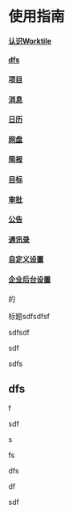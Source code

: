# 使用指南

#### [认识Worktile](/guide/know-worktile.md)

#### [dfs](#dfs)

#### [项目](/guide/project/index.md)

#### [消息](/guide/message/xiao-xi.md)

#### [日历](/guide/calendar/ri-li.md)

#### [网盘](/guide/yong-hu-shou-ce/wang-pan.md)

#### [简报](/guide/yong-hu-shou-ce/jian-bao.md)

#### [目标](/guide/yong-hu-shou-ce/mu-biao.md)

#### [审批](/guide/yong-hu-shou-ce/shen-pi.md)

#### [公告](/guide/yong-hu-shou-ce/gong-gao.md)

#### [通讯录](/guide/yong-hu-shou-ce/tong-xun-lu.md)

#### [自定义设置](/guide/yong-hu-shou-ce.md)

#### [企业后台设置](/guide/guan-li-yuan-shou-ce.md)

的

标题sdfsdfsf

sdfsdf

sdf

sdfs

## dfs

f

sdf

s

fs

dfs

df

sdf

